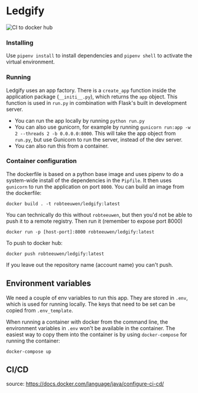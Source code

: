 # Ledgify

![CI to docker hub](https://github.com/robteeuwen/ledgify/actions/workflows/main.yml/badge.svg)

### Installing 
Use `pipenv install` to install dependencies and `pipenv shell` to activate the virtual environment. 

### Running 
Ledgify uses an app factory. There is a `create_app` function inside the application package (`__initi__.py`), which returns the `app` object. This function is used in `run.py` in combination with Flask's built in development server. 

- You can run the app locally by running `python run.py`
- You can also use gunicorn, for example by running `gunicorn run:app -w 2 --threads 2 -b 0.0.0.0:8000`. This will take the app object from `run.py`, but use Gunicorn to run the server, instead of the dev server. 
- You can also run this from a container. 

### Container configuration 
The dockerfile is based on a python base image and uses pipenv to do a system-wide install of the dependencies in the `Pipfile`. It then uses `gunicorn` to run the application on port `8000`. You can build an image from the dockerfile:

`docker build . -t robteeuwen/ledgify:latest`

You can technically do this without `robteeuwen`, but then you'd not be able to push it to a remote registry. Then run it (remember to expose port 8000)

`docker run -p [host-port]:8000 robteeuwen/ledgify:latest`

To push to docker hub: 

`docker push robteeuwen/ledgify:latest`

If you leave out the repository name (account name) you can't push. 

## Environment variables
We need a couple of env variables to run this app. They are stored in `.env`, which is used for running locally. The keys that need to be set can be copied from `.env_template`.

When running a container with docker from the command line, the environment variables in `.env` won't be available in the container. The easiest way to copy them into the container is by using `docker-compose` for running the container: 

`docker-compose up`

## CI/CD
source: https://docs.docker.com/language/java/configure-ci-cd/

